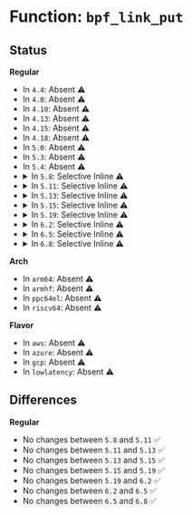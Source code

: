 # Function: <code>bpf_link_put</code>

## Status
<b>Regular</b>
<ul>
<li>
In <code>4.4</code>: Absent ⚠️
</li>
<li>
In <code>4.8</code>: Absent ⚠️
</li>
<li>
In <code>4.10</code>: Absent ⚠️
</li>
<li>
In <code>4.13</code>: Absent ⚠️
</li>
<li>
In <code>4.15</code>: Absent ⚠️
</li>
<li>
In <code>4.18</code>: Absent ⚠️
</li>
<li>
In <code>5.0</code>: Absent ⚠️
</li>
<li>
In <code>5.3</code>: Absent ⚠️
</li>
<li>
In <code>5.4</code>: Absent ⚠️
</li>
<li>
<details>
<summary>In <code>5.8</code>: Selective Inline ⚠️</summary>

```c
void bpf_link_put(struct bpf_link *link);
```

**Collision:** Unique Global

**Inline:** Selective

**Transformation:** False

**Instances:**

```
In kernel/bpf/syscall.c (ffffffff81200b1c)
Location: kernel/bpf/syscall.c:2328
Inline: True
Inline callers:
  - kernel/bpf/syscall.c:bpf_link_release
  - kernel/bpf/syscall.c:bpf_link_release
Direct callers:
  - kernel/bpf/syscall.c:__do_sys_bpf
  - kernel/bpf/syscall.c:bpf_link_get_fd_by_id
  - kernel/bpf/syscall.c:link_update
```
**Symbols:**

```
ffffffff81200ce0-ffffffff81200d3e: bpf_link_put (STB_GLOBAL)
```
</details>
</li>
<li>
<details>
<summary>In <code>5.11</code>: Selective Inline ⚠️</summary>

```c
void bpf_link_put(struct bpf_link *link);
```

**Collision:** Unique Global

**Inline:** Selective

**Transformation:** False

**Instances:**

```
In kernel/bpf/syscall.c (ffffffff811fffdc)
Location: kernel/bpf/syscall.c:2344
Inline: True
Inline callers:
  - kernel/bpf/syscall.c:bpf_link_release
  - kernel/bpf/syscall.c:bpf_link_release
Direct callers:
  - kernel/bpf/syscall.c:__do_sys_bpf
  - kernel/bpf/syscall.c:__do_sys_bpf
  - kernel/bpf/syscall.c:link_update
```
**Symbols:**

```
ffffffff812001b0-ffffffff8120020e: bpf_link_put (STB_GLOBAL)
```
</details>
</li>
<li>
<details>
<summary>In <code>5.13</code>: Selective Inline ⚠️</summary>

```c
void bpf_link_put(struct bpf_link *link);
```

**Collision:** Unique Global

**Inline:** Selective

**Transformation:** False

**Instances:**

```
In kernel/bpf/syscall.c (ffffffff8120098c)
Location: kernel/bpf/syscall.c:2352
Inline: True
Inline callers:
  - kernel/bpf/syscall.c:bpf_link_release
  - kernel/bpf/syscall.c:bpf_link_release
Direct callers:
  - kernel/bpf/syscall.c:__do_sys_bpf
  - kernel/bpf/syscall.c:__do_sys_bpf
```
**Symbols:**

```
ffffffff81200b60-ffffffff81200bbe: bpf_link_put (STB_GLOBAL)
```
</details>
</li>
<li>
<details>
<summary>In <code>5.15</code>: Selective Inline ⚠️</summary>

```c
void bpf_link_put(struct bpf_link *link);
```

**Collision:** Unique Global

**Inline:** Selective

**Transformation:** False

**Instances:**

```
In kernel/bpf/syscall.c (ffffffff812326fc)
Location: kernel/bpf/syscall.c:2462
Inline: True
Inline callers:
  - kernel/bpf/syscall.c:bpf_link_release
  - kernel/bpf/syscall.c:bpf_link_release
Direct callers:
  - kernel/bpf/syscall.c:__sys_bpf
  - kernel/bpf/syscall.c:__sys_bpf
  - kernel/bpf/inode.c:bpf_free_inode
  - kernel/bpf/inode.c:bpf_obj_get_user
  - kernel/bpf/inode.c:bpf_obj_pin_user
```
**Symbols:**

```
ffffffff812328d0-ffffffff8123292e: bpf_link_put (STB_GLOBAL)
```
</details>
</li>
<li>
<details>
<summary>In <code>5.19</code>: Selective Inline ⚠️</summary>

```c
void bpf_link_put(struct bpf_link *link);
```

**Collision:** Unique Global

**Inline:** Selective

**Transformation:** False

**Instances:**

```
In kernel/bpf/syscall.c (ffffffff81275aac)
Location: kernel/bpf/syscall.c:2710
Inline: True
Inline callers:
  - kernel/bpf/syscall.c:bpf_link_release
  - kernel/bpf/syscall.c:bpf_link_release
Direct callers:
  - kernel/bpf/syscall.c:__sys_bpf
  - kernel/bpf/syscall.c:__sys_bpf
  - kernel/bpf/inode.c:bpf_free_inode
  - kernel/bpf/inode.c:bpf_obj_get_user
  - kernel/bpf/inode.c:bpf_obj_pin_user
  - kernel/bpf/link_iter.c:bpf_link_seq_next
  - kernel/bpf/bpf_struct_ops.c:bpf_struct_ops_map_put_progs
  - net/bpf/bpf_dummy_struct_ops.c:bpf_struct_ops_test_run
```
**Symbols:**

```
ffffffff812759f0-ffffffff81275a72: bpf_link_put (STB_GLOBAL)
```
</details>
</li>
<li>
<details>
<summary>In <code>6.2</code>: Selective Inline ⚠️</summary>

```c
void bpf_link_put(struct bpf_link *link);
```

**Collision:** Unique Global

**Inline:** Selective

**Transformation:** False

**Instances:**

```
In kernel/bpf/syscall.c (ffffffff812c73fc)
Location: kernel/bpf/syscall.c:2744
Inline: True
Inline callers:
  - kernel/bpf/syscall.c:bpf_link_release
  - kernel/bpf/syscall.c:bpf_link_release
Direct callers:
  - kernel/bpf/syscall.c:__sys_bpf
  - kernel/bpf/syscall.c:__sys_bpf
  - kernel/bpf/inode.c:bpf_free_inode
  - kernel/bpf/inode.c:bpf_obj_get_user
  - kernel/bpf/inode.c:bpf_obj_pin_user
  - kernel/bpf/link_iter.c:bpf_link_seq_next
  - kernel/bpf/trampoline.c:bpf_trampoline_unlink_cgroup_shim
  - kernel/bpf/trampoline.c:bpf_trampoline_link_cgroup_shim
  - kernel/bpf/bpf_struct_ops.c:bpf_struct_ops_map_put_progs
  - net/bpf/bpf_dummy_struct_ops.c:bpf_struct_ops_test_run
```
**Symbols:**

```
ffffffff812c6970-ffffffff812c69f2: bpf_link_put (STB_GLOBAL)
```
</details>
</li>
<li>
<details>
<summary>In <code>6.5</code>: Selective Inline ⚠️</summary>

```c
void bpf_link_put(struct bpf_link *link);
```

**Collision:** Unique Global

**Inline:** Selective

**Transformation:** False

**Instances:**

```
In kernel/bpf/syscall.c (ffffffff812ed520)
Location: kernel/bpf/syscall.c:2857
Inline: True
Direct callers:
  - kernel/bpf/inode.c:bpf_free_inode
  - kernel/bpf/inode.c:bpf_obj_get_user
  - kernel/bpf/inode.c:bpf_obj_pin_user
  - kernel/bpf/link_iter.c:bpf_link_seq_next
  - kernel/bpf/trampoline.c:bpf_trampoline_unlink_cgroup_shim
  - kernel/bpf/trampoline.c:bpf_trampoline_link_cgroup_shim
  - kernel/bpf/bpf_struct_ops.c:bpf_struct_ops_map_put_progs
  - drivers/hid/bpf/hid_bpf_jmp_table.c:hid_bpf_free_links_and_skel
  - net/bpf/bpf_dummy_struct_ops.c:bpf_struct_ops_test_run
```
**Symbols:**

```
ffffffff812ed520-ffffffff812ed581: bpf_link_put (STB_GLOBAL)
```
</details>
</li>
<li>
<details>
<summary>In <code>6.8</code>: Selective Inline ⚠️</summary>

```c
void bpf_link_put(struct bpf_link *link);
```

**Collision:** Unique Global

**Inline:** Selective

**Transformation:** False

**Instances:**

```
In kernel/bpf/syscall.c (ffffffff8130c010)
Location: kernel/bpf/syscall.c:2921
Inline: True
Direct callers:
  - kernel/bpf/inode.c:bpf_free_inode
  - kernel/bpf/inode.c:bpf_obj_get_user
  - kernel/bpf/inode.c:bpf_obj_pin_user
  - kernel/bpf/link_iter.c:bpf_link_seq_next
  - kernel/bpf/mprog.c:bpf_mprog_detach
  - kernel/bpf/mprog.c:bpf_mprog_attach
  - kernel/bpf/mprog.c:bpf_mprog_tuple_relative
  - kernel/bpf/trampoline.c:bpf_trampoline_unlink_cgroup_shim
  - kernel/bpf/trampoline.c:bpf_trampoline_link_cgroup_shim
  - kernel/bpf/bpf_struct_ops.c:bpf_struct_ops_map_put_progs
  - drivers/hid/bpf/hid_bpf_jmp_table.c:hid_bpf_free_links_and_skel
  - net/bpf/bpf_dummy_struct_ops.c:bpf_struct_ops_test_run
```
**Symbols:**

```
ffffffff8130c010-ffffffff8130c071: bpf_link_put (STB_GLOBAL)
```
</details>
</li>
</ul>
<b>Arch</b>
<ul>
<li>
In <code>arm64</code>: Absent ⚠️
</li>
<li>
In <code>armhf</code>: Absent ⚠️
</li>
<li>
In <code>ppc64el</code>: Absent ⚠️
</li>
<li>
In <code>riscv64</code>: Absent ⚠️
</li>
</ul>
<b>Flavor</b>
<ul>
<li>
In <code>aws</code>: Absent ⚠️
</li>
<li>
In <code>azure</code>: Absent ⚠️
</li>
<li>
In <code>gcp</code>: Absent ⚠️
</li>
<li>
In <code>lowlatency</code>: Absent ⚠️
</li>
</ul>

## Differences
<b>Regular</b>
<ul>
<li>
No changes between <code>5.8</code> and <code>5.11</code> ✅
</li>
<li>
No changes between <code>5.11</code> and <code>5.13</code> ✅
</li>
<li>
No changes between <code>5.13</code> and <code>5.15</code> ✅
</li>
<li>
No changes between <code>5.15</code> and <code>5.19</code> ✅
</li>
<li>
No changes between <code>5.19</code> and <code>6.2</code> ✅
</li>
<li>
No changes between <code>6.2</code> and <code>6.5</code> ✅
</li>
<li>
No changes between <code>6.5</code> and <code>6.8</code> ✅
</li>
</ul>
